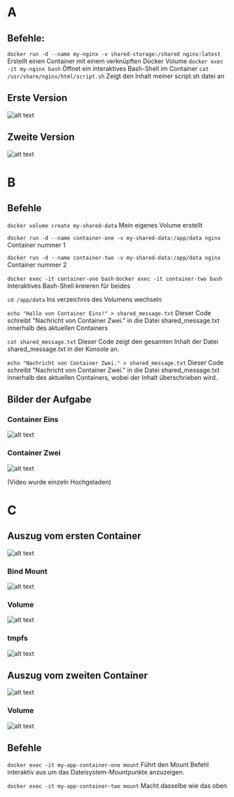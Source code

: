 # A 
## Befehle: 

```docker run -d --name my-nginx -v shared-storage:/shared nginx:latest```
Erstellt einen Container mit einem verknüpften Docker Volume 
```docker exec -it my-nginx bash```
Öffnet ein interaktives Bash-Shell im Container 
```cat /usr/share/nginx/html/script.sh```
Zeigt den Inhalt meiner script.sh datei an  

## Erste Version 
![alt text](image-1.png)

## Zweite Version 
![alt text](image.png)

# B 

## Befehle 

```docker volume create my-shared-data```
Mein eigenes Volume erstellt 

```docker run -d --name container-one -v my-shared-data:/app/data nginx```
Container nummer 1 

```docker run -d --name container-two -v my-shared-data:/app/data nginx```
Container nummer 2 

```docker exec -it container-one bash```
```docker exec -it container-two bash```
Interaktives Bash-Shell kreieren für beides 

```cd /app/data``` 
Ins verzeichnis des Volumens wechseln 

```echo "Hallo von Container Eins!" > shared_message.txt```
Dieser Code schreibt "Nachricht von Container Zwei." in die Datei shared_message.txt innerhalb des aktuellen Containers

```cat shared_message.txt```
Dieser Code zeigt den gesamten Inhalt der Datei shared_message.txt in der Konsole an.

```echo "Nachricht von Container Zwei." > shared_message.txt```
Dieser Code schreibt "Nachricht von Container Zwei." in die Datei shared_message.txt innerhalb des aktuellen Containers, wobei der Inhalt überschrieben wird. 

## Bilder der Aufgabe 
### Container Eins 
![alt text](image-4.png)

### Container Zwei 
![alt text](image-5.png)

(Video wurde einzeln Hochgeladen)

# C 

## Auszug vom ersten Container
![alt text](image-8.png)

### Bind Mount 
![alt text](image-9.png)

### Volume 
![alt text](image-10.png)

### tmpfs
![alt text](image-11.png)

## Auszug vom zweiten Container 
![alt text](image-12.png)

### Volume 
![alt text](image-13.png)

## Befehle 
```docker exec -it my-app-container-one mount```
Führt den Mount Befehl interaktiv aus um das Dateisystem-Mountpunkte anzuzeigen.

```docker exec -it my-app-container-two mount```
Macht dasselbe wie das oben

